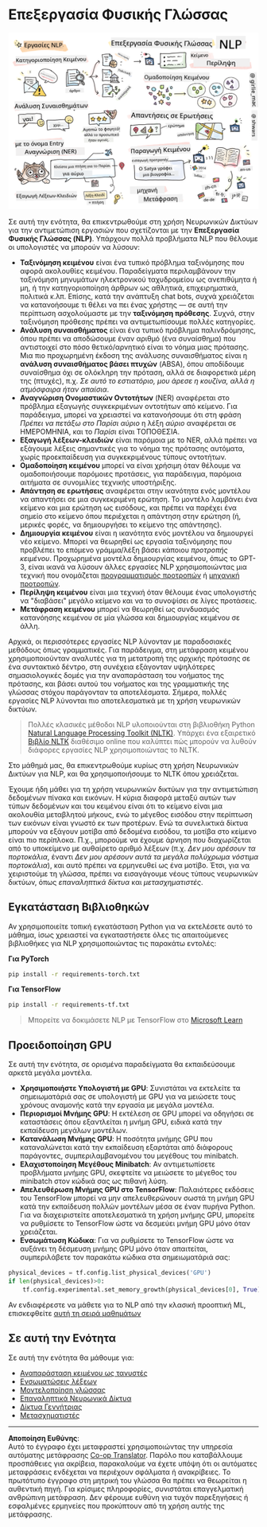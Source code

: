 <!--
CO_OP_TRANSLATOR_METADATA:
{
  "original_hash": "8ef02a9318257ea140ed3ed74442096d",
  "translation_date": "2025-08-29T09:16:04+00:00",
  "source_file": "lessons/5-NLP/README.md",
  "language_code": "el"
}
-->
# Επεξεργασία Φυσικής Γλώσσας

![Περίληψη των εργασιών NLP σε ένα σκίτσο](../../../../translated_images/ai-nlp.b22dcb8ca4707ceaee8576db1c5f4089c8cac2f454e9e03ea554f07fda4556b8.el.png)

Σε αυτή την ενότητα, θα επικεντρωθούμε στη χρήση Νευρωνικών Δικτύων για την αντιμετώπιση εργασιών που σχετίζονται με την **Επεξεργασία Φυσικής Γλώσσας (NLP)**. Υπάρχουν πολλά προβλήματα NLP που θέλουμε οι υπολογιστές να μπορούν να λύσουν:

* **Ταξινόμηση κειμένου** είναι ένα τυπικό πρόβλημα ταξινόμησης που αφορά ακολουθίες κειμένου. Παραδείγματα περιλαμβάνουν την ταξινόμηση μηνυμάτων ηλεκτρονικού ταχυδρομείου ως ανεπιθύμητα ή μη, ή την κατηγοριοποίηση άρθρων ως αθλητικά, επιχειρηματικά, πολιτικά κ.λπ. Επίσης, κατά την ανάπτυξη chat bots, συχνά χρειάζεται να κατανοήσουμε τι θέλει να πει ένας χρήστης — σε αυτή την περίπτωση ασχολούμαστε με την **ταξινόμηση πρόθεσης**. Συχνά, στην ταξινόμηση πρόθεσης πρέπει να αντιμετωπίσουμε πολλές κατηγορίες.
* **Ανάλυση συναισθήματος** είναι ένα τυπικό πρόβλημα παλινδρόμησης, όπου πρέπει να αποδώσουμε έναν αριθμό (ένα συναίσθημα) που αντιστοιχεί στο πόσο θετικό/αρνητικό είναι το νόημα μιας πρότασης. Μια πιο προχωρημένη έκδοση της ανάλυσης συναισθήματος είναι η **ανάλυση συναισθήματος βάσει πτυχών** (ABSA), όπου αποδίδουμε συναίσθημα όχι σε ολόκληρη την πρόταση, αλλά σε διαφορετικά μέρη της (πτυχές), π.χ. *Σε αυτό το εστιατόριο, μου άρεσε η κουζίνα, αλλά η ατμόσφαιρα ήταν απαίσια*.
* **Αναγνώριση Ονομαστικών Οντοτήτων** (NER) αναφέρεται στο πρόβλημα εξαγωγής συγκεκριμένων οντοτήτων από κείμενο. Για παράδειγμα, μπορεί να χρειαστεί να κατανοήσουμε ότι στη φράση *Πρέπει να πετάξω στο Παρίσι αύριο* η λέξη *αύριο* αναφέρεται σε ΗΜΕΡΟΜΗΝΙΑ, και το *Παρίσι* είναι ΤΟΠΟΘΕΣΙΑ.  
* **Εξαγωγή λέξεων-κλειδιών** είναι παρόμοια με το NER, αλλά πρέπει να εξάγουμε λέξεις σημαντικές για το νόημα της πρότασης αυτόματα, χωρίς προεκπαίδευση για συγκεκριμένους τύπους οντοτήτων.
* **Ομαδοποίηση κειμένου** μπορεί να είναι χρήσιμη όταν θέλουμε να ομαδοποιήσουμε παρόμοιες προτάσεις, για παράδειγμα, παρόμοια αιτήματα σε συνομιλίες τεχνικής υποστήριξης.
* **Απάντηση σε ερωτήσεις** αναφέρεται στην ικανότητα ενός μοντέλου να απαντήσει σε μια συγκεκριμένη ερώτηση. Το μοντέλο λαμβάνει ένα κείμενο και μια ερώτηση ως εισόδους, και πρέπει να παρέχει ένα σημείο στο κείμενο όπου περιέχεται η απάντηση στην ερώτηση (ή, μερικές φορές, να δημιουργήσει το κείμενο της απάντησης).
* **Δημιουργία κειμένου** είναι η ικανότητα ενός μοντέλου να δημιουργεί νέο κείμενο. Μπορεί να θεωρηθεί ως εργασία ταξινόμησης που προβλέπει το επόμενο γράμμα/λέξη βάσει κάποιου *προτροπής κειμένου*. Προχωρημένα μοντέλα δημιουργίας κειμένου, όπως το GPT-3, είναι ικανά να λύσουν άλλες εργασίες NLP χρησιμοποιώντας μια τεχνική που ονομάζεται [προγραμματισμός προτροπών](https://towardsdatascience.com/software-3-0-how-prompting-will-change-the-rules-of-the-game-a982fbfe1e0) ή [μηχανική προτροπών](https://medium.com/swlh/openai-gpt-3-and-prompt-engineering-dcdc2c5fcd29).
* **Περίληψη κειμένου** είναι μια τεχνική όταν θέλουμε ένας υπολογιστής να "διαβάσει" μεγάλο κείμενο και να το συνοψίσει σε λίγες προτάσεις.
* **Μετάφραση κειμένου** μπορεί να θεωρηθεί ως συνδυασμός κατανόησης κειμένου σε μία γλώσσα και δημιουργίας κειμένου σε άλλη.

Αρχικά, οι περισσότερες εργασίες NLP λύνονταν με παραδοσιακές μεθόδους όπως γραμματικές. Για παράδειγμα, στη μετάφραση κειμένου χρησιμοποιούνταν αναλυτές για τη μετατροπή της αρχικής πρότασης σε ένα συντακτικό δέντρο, στη συνέχεια εξάγονταν υψηλότερες σημασιολογικές δομές για την αναπαράσταση του νοήματος της πρότασης, και βάσει αυτού του νοήματος και της γραμματικής της γλώσσας στόχου παράγονταν τα αποτελέσματα. Σήμερα, πολλές εργασίες NLP λύνονται πιο αποτελεσματικά με τη χρήση νευρωνικών δικτύων.

> Πολλές κλασικές μέθοδοι NLP υλοποιούνται στη βιβλιοθήκη Python [Natural Language Processing Toolkit (NLTK)](https://www.nltk.org). Υπάρχει ένα εξαιρετικό [Βιβλίο NLTK](https://www.nltk.org/book/) διαθέσιμο online που καλύπτει πώς μπορούν να λυθούν διάφορες εργασίες NLP χρησιμοποιώντας το NLTK.

Στο μάθημά μας, θα επικεντρωθούμε κυρίως στη χρήση Νευρωνικών Δικτύων για NLP, και θα χρησιμοποιήσουμε το NLTK όπου χρειάζεται.

Έχουμε ήδη μάθει για τη χρήση νευρωνικών δικτύων για την αντιμετώπιση δεδομένων πίνακα και εικόνων. Η κύρια διαφορά μεταξύ αυτών των τύπων δεδομένων και του κειμένου είναι ότι το κείμενο είναι μια ακολουθία μεταβλητού μήκους, ενώ το μέγεθος εισόδου στην περίπτωση των εικόνων είναι γνωστό εκ των προτέρων. Ενώ τα συνελικτικά δίκτυα μπορούν να εξάγουν μοτίβα από δεδομένα εισόδου, τα μοτίβα στο κείμενο είναι πιο περίπλοκα. Π.χ., μπορούμε να έχουμε άρνηση που διαχωρίζεται από το υποκείμενο με αυθαίρετο αριθμό λέξεων (π.χ. *Δεν μου αρέσουν τα πορτοκάλια*, έναντι *Δεν μου αρέσουν αυτά τα μεγάλα πολύχρωμα νόστιμα πορτοκάλια*), και αυτό πρέπει να ερμηνευθεί ως ένα μοτίβο. Έτσι, για να χειριστούμε τη γλώσσα, πρέπει να εισαγάγουμε νέους τύπους νευρωνικών δικτύων, όπως *επαναληπτικά δίκτυα* και *μετασχηματιστές*.

## Εγκατάσταση Βιβλιοθηκών

Αν χρησιμοποιείτε τοπική εγκατάσταση Python για να εκτελέσετε αυτό το μάθημα, ίσως χρειαστεί να εγκαταστήσετε όλες τις απαιτούμενες βιβλιοθήκες για NLP χρησιμοποιώντας τις παρακάτω εντολές:

**Για PyTorch**
```bash
pip install -r requirements-torch.txt
```
**Για TensorFlow**
```bash
pip install -r requirements-tf.txt
```

> Μπορείτε να δοκιμάσετε NLP με TensorFlow στο [Microsoft Learn](https://docs.microsoft.com/learn/modules/intro-natural-language-processing-tensorflow/?WT.mc_id=academic-77998-cacaste)

## Προειδοποίηση GPU

Σε αυτή την ενότητα, σε ορισμένα παραδείγματα θα εκπαιδεύσουμε αρκετά μεγάλα μοντέλα.
* **Χρησιμοποιήστε Υπολογιστή με GPU**: Συνιστάται να εκτελείτε τα σημειωματάριά σας σε υπολογιστή με GPU για να μειώσετε τους χρόνους αναμονής κατά την εργασία με μεγάλα μοντέλα.
* **Περιορισμοί Μνήμης GPU**: Η εκτέλεση σε GPU μπορεί να οδηγήσει σε καταστάσεις όπου εξαντλείται η μνήμη GPU, ειδικά κατά την εκπαίδευση μεγάλων μοντέλων.
* **Κατανάλωση Μνήμης GPU**: Η ποσότητα μνήμης GPU που καταναλώνεται κατά την εκπαίδευση εξαρτάται από διάφορους παράγοντες, συμπεριλαμβανομένου του μεγέθους του minibatch.
* **Ελαχιστοποίηση Μεγέθους Minibatch**: Αν αντιμετωπίσετε προβλήματα μνήμης GPU, σκεφτείτε να μειώσετε το μέγεθος του minibatch στον κώδικά σας ως πιθανή λύση.
* **Απελευθέρωση Μνήμης GPU στο TensorFlow**: Παλαιότερες εκδόσεις του TensorFlow μπορεί να μην απελευθερώνουν σωστά τη μνήμη GPU κατά την εκπαίδευση πολλών μοντέλων μέσα σε έναν πυρήνα Python. Για να διαχειριστείτε αποτελεσματικά τη χρήση μνήμης GPU, μπορείτε να ρυθμίσετε το TensorFlow ώστε να δεσμεύει μνήμη GPU μόνο όταν χρειάζεται.
* **Ενσωμάτωση Κώδικα**: Για να ρυθμίσετε το TensorFlow ώστε να αυξάνει τη δέσμευση μνήμης GPU μόνο όταν απαιτείται, συμπεριλάβετε τον παρακάτω κώδικα στα σημειωματάριά σας:

```python
physical_devices = tf.config.list_physical_devices('GPU') 
if len(physical_devices)>0:
    tf.config.experimental.set_memory_growth(physical_devices[0], True) 
```

Αν ενδιαφέρεστε να μάθετε για το NLP από την κλασική προοπτική ML, επισκεφθείτε [αυτή τη σειρά μαθημάτων](https://github.com/microsoft/ML-For-Beginners/tree/main/6-NLP)

## Σε αυτή την Ενότητα
Σε αυτή την ενότητα θα μάθουμε για:

* [Αναπαράσταση κειμένου ως τανυστές](13-TextRep/README.md)
* [Ενσωματώσεις λέξεων](14-Emdeddings/README.md)
* [Μοντελοποίηση γλώσσας](15-LanguageModeling/README.md)
* [Επαναληπτικά Νευρωνικά Δίκτυα](16-RNN/README.md)
* [Δίκτυα Γεννήτριας](17-GenerativeNetworks/README.md)
* [Μετασχηματιστές](18-Transformers/README.md)

---

**Αποποίηση Ευθύνης**:  
Αυτό το έγγραφο έχει μεταφραστεί χρησιμοποιώντας την υπηρεσία αυτόματης μετάφρασης [Co-op Translator](https://github.com/Azure/co-op-translator). Παρόλο που καταβάλλουμε προσπάθειες για ακρίβεια, παρακαλούμε να έχετε υπόψη ότι οι αυτόματες μεταφράσεις ενδέχεται να περιέχουν σφάλματα ή ανακρίβειες. Το πρωτότυπο έγγραφο στη μητρική του γλώσσα θα πρέπει να θεωρείται η αυθεντική πηγή. Για κρίσιμες πληροφορίες, συνιστάται επαγγελματική ανθρώπινη μετάφραση. Δεν φέρουμε ευθύνη για τυχόν παρεξηγήσεις ή εσφαλμένες ερμηνείες που προκύπτουν από τη χρήση αυτής της μετάφρασης.